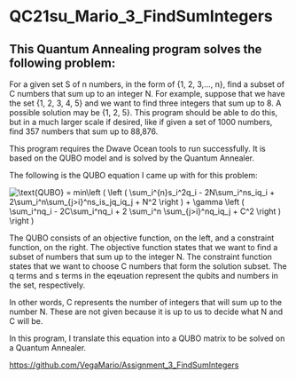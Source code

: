 # QC21su_Mario_3_FindSumIntegers

## This Quantum Annealing program solves the following problem:

  For a given set S of n numbers, in the form of {1, 2, 3,..., n}, find a subset of C numbers that sum up to an integer N.
  For example, suppose that we have the set {1, 2, 3, 4, 5} and we want to find three integers that sum up to 8. A possible solution may be {1, 2, 5}. 
  This program should be able to do this, but in a much larger scale if desired, like if given a set of 1000 numbers, find 357 numbers that sum up to 88,876. 
  
  This program requires the Dwave Ocean tools to run successfully. It is based on the QUBO model and is solved by the Quantum Annealer.
  
  The following is the QUBO equation I came up with for this problem:

<img src="https://latex.codecogs.com/svg.latex?\text{QUBO}&space;=&space;min\left&space;(&space;\left&space;(&space;\sum_i^{n}s_i^2q_i&space;-&space;2N\sum_i^ns_iq_i&space;&plus;&space;2\sum_i^n\sum_{j>i}^ns_is_jq_iq_j&space;&plus;&space;N^2&space;\right&space;)&space;&plus;&space;\gamma&space;\left&space;(&space;\sum_i^nq_i&space;-&space;2C\sum_i^nq_i&space;&plus;&space;2&space;\sum_i^n&space;\sum_{j>i}^nq_iq_j&space;&plus;&space;C^2&space;\right&space;)&space;\right&space;)" title="\text{QUBO} = min\left ( \left ( \sum_i^{n}s_i^2q_i - 2N\sum_i^ns_iq_i + 2\sum_i^n\sum_{j>i}^ns_is_jq_iq_j + N^2 \right ) + \gamma \left ( \sum_i^nq_i - 2C\sum_i^nq_i + 2 \sum_i^n \sum_{j>i}^nq_iq_j + C^2 \right ) \right )" />

  The QUBO consists of an objective function, on the left, and a constraint function, on the right. The objective function states that we want to find a subset of         numbers that sum up to the integer N. The constraint function states that we want to choose C numbers that form the solution subset. The q terms and s terms in the       eqeuation represent the qubits and numbers in the set, respectively. 
  
  In other words, C represents the number of integers that will sum up to the number N. These are not given because it is up to us to decide what N and C will be. 
  
  In this program, I translate this equation into a QUBO matrix to be solved on a Quantum Annealer. 
  
  https://github.com/VegaMario/Assignment_3_FindSumIntegers
